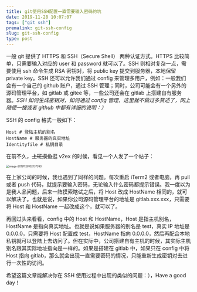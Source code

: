 ```yaml
---
title: git使用SSH配置一直需要输入密码的坑
date: 2019-11-28 10:07:07
tags: ["git ssh"]
premalink: git-ssh-config
slug: git-ssh-config
type: post
---
```


一般 git 提供了 HTTPS 和 SSH（Secure Shell） 两种认证方式。HTTPS 比较简单，只需要输入对应的 user 和 password 就可以了。SSH 则相对复杂一点，需要使用 ssh 命令生成 RSA 密钥对，将 public key 提交到服务器，本地保留 private key。SSH 还可以允许我们通过 config 来管理多用户，例如：一般我们会有一个自己的 github 账户，通过 SSH 管理；同时，公司可能会有一个另外的源码管理平台，如 gitlab 或 gitee 等，一些公司还会在 gitlab 上搭建自有服务器。*SSH 如何生成密钥对，如何通过 config 管理，这里就不做过多赘述了，网上随便一搜或者 github 中都有详细的说明：）*

SSH 的 config 格式一般如下：

```shell
Host # 登陆主机的别名
HostName # 服务器的真实地址
Identityfile # 私钥目录
```

在前不久，~~上班摸鱼~~逛 v2ex 的时候，看见一个人发了一个帖子：

<img src="https://figurebed-1254477026.cos.ap-chengdu.myqcloud.com/2019-12-10-031615.jpg" alt="image-20191128102137393" style="zoom:50%;" />

在上家公司的时候，我也遇到了同样的问题。每次重启 iTerm2 或者电脑，再 pull 或者 push 代码，就提示要输入密码，无论输入什么密码都提示错误。我一度以为是我人品问题，后来一阵摸索~~瞎试~~之后，将 Host 改成 HostName 相同的，就可以解决了。也就是说，如果你公司源码管理平台的地址是 gitlab.xxx.xxx，只需要将 Host 和 HostName 一起改成这个，就可以了。

再回过头来看看，config 中的 Host 和 HostName，Host 是指主机别名，HostName 是指向真实地址。也就是说如果服务器的别名是 test，真实 IP 地址是 0.0.0.0，只需要将 Host 配置成 test，HostName 指向 0.0.0.0，然后再配合本地私钥就可以登陆上去访问了。但在实际中，公司搭建自有主机的时候，其实际主机别名跟其实际地址指向是一样的。如果是搭建在 gitlab 中，如果只在 config 中将 Host 指向 gitlab，那么就会出现一直需要密码的情况，只能重新生成密钥对去进行一次性的访问。

希望这篇文章能解决你在 SSH 使用过程中出现的类似的问题：），Have a good day！